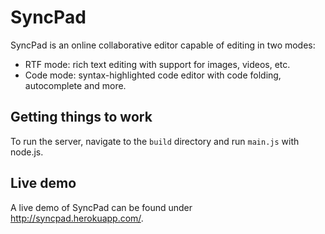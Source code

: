 # SyncPad
SyncPad is an online collaborative editor capable of editing in two modes:
* RTF mode: rich text editing with support for images, videos, etc.
* Code mode: syntax-highlighted code editor with code folding, autocomplete and more.

## Getting things to work
To run the server, navigate to the `build` directory and run `main.js` with node.js.

## Live demo
A live demo of SyncPad can be found under http://syncpad.herokuapp.com/.